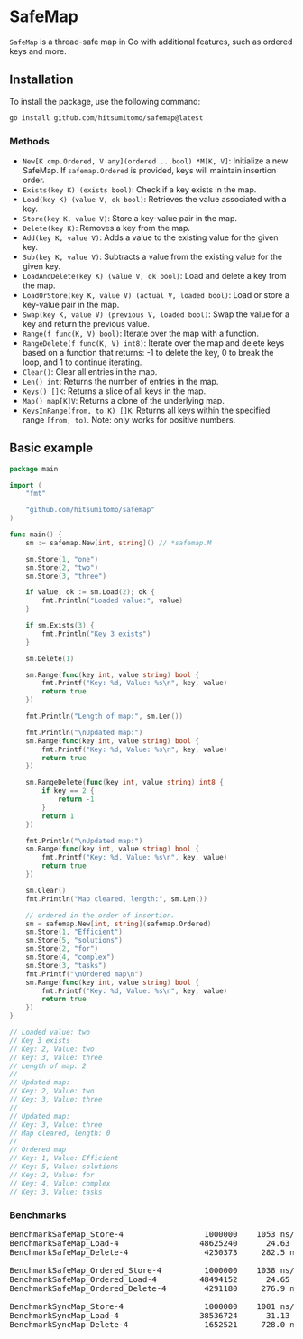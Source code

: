 # SafeMap

`SafeMap` is a thread-safe map in Go with additional features, such as ordered keys and more.

## Installation

To install the package, use the following command:

```sh
go install github.com/hitsumitomo/safemap@latest
```

### Methods

- `New[K cmp.Ordered, V any](ordered ...bool) *M[K, V]`: Initialize a new SafeMap. If `safemap.Ordered` is provided,
  keys will maintain insertion order.
- `Exists(key K) (exists bool)`: Check if a key exists in the map.
- `Load(key K) (value V, ok bool)`: Retrieves the value associated with a key.
- `Store(key K, value V)`: Store a key-value pair in the map.
- `Delete(key K)`: Removes a key from the map.
- `Add(key K, value V)`: Adds a value to the existing value for the given key.
- `Sub(key K, value V)`: Subtracts a value from the existing value for the given key.
- `LoadAndDelete(key K) (value V, ok bool)`: Load and delete a key from the map.
- `LoadOrStore(key K, value V) (actual V, loaded bool)`: Load or store a key-value pair in the map.
- `Swap(key K, value V) (previous V, loaded bool)`: Swap the value for a key and return the previous value.
- `Range(f func(K, V) bool)`: Iterate over the map with a function.
- `RangeDelete(f func(K, V) int8)`: Iterate over the map and delete keys based on a function that returns: -1 to delete
  the key, 0 to break the loop, and 1 to continue iterating.
- `Clear()`: Clear all entries in the map.
- `Len() int`: Returns the number of entries in the map.
- `Keys() []K`: Returns a slice of all keys in the map.
- `Map() map[K]V`: Returns a clone of the underlying map.
- `KeysInRange(from, to K) []K`: Returns all keys within the specified range `[from, to)`. Note: only works for positive
  numbers.

## Basic example

```go
package main

import (
	"fmt"

	"github.com/hitsumitomo/safemap"
)

func main() {
	sm := safemap.New[int, string]() // *safemap.M

	sm.Store(1, "one")
	sm.Store(2, "two")
	sm.Store(3, "three")

	if value, ok := sm.Load(2); ok {
		fmt.Println("Loaded value:", value)
	}

	if sm.Exists(3) {
		fmt.Println("Key 3 exists")
	}

	sm.Delete(1)

	sm.Range(func(key int, value string) bool {
		fmt.Printf("Key: %d, Value: %s\n", key, value)
		return true
	})

	fmt.Println("Length of map:", sm.Len())

	fmt.Println("\nUpdated map:")
	sm.Range(func(key int, value string) bool {
		fmt.Printf("Key: %d, Value: %s\n", key, value)
		return true
	})

	sm.RangeDelete(func(key int, value string) int8 {
		if key == 2 {
			return -1
		}
		return 1
	})

	fmt.Println("\nUpdated map:")
	sm.Range(func(key int, value string) bool {
		fmt.Printf("Key: %d, Value: %s\n", key, value)
		return true
	})

	sm.Clear()
	fmt.Println("Map cleared, length:", sm.Len())

	// ordered in the order of insertion.
	sm = safemap.New[int, string](safemap.Ordered)
	sm.Store(1, "Efficient")
	sm.Store(5, "solutions")
	sm.Store(2, "for")
	sm.Store(4, "complex")
	sm.Store(3, "tasks")
	fmt.Printf("\nOrdered map\n")
	sm.Range(func(key int, value string) bool {
		fmt.Printf("Key: %d, Value: %s\n", key, value)
		return true
	})
}

// Loaded value: two
// Key 3 exists
// Key: 2, Value: two
// Key: 3, Value: three
// Length of map: 2
//
// Updated map:
// Key: 2, Value: two
// Key: 3, Value: three
//
// Updated map:
// Key: 3, Value: three
// Map cleared, length: 0
//
// Ordered map
// Key: 1, Value: Efficient
// Key: 5, Value: solutions
// Key: 2, Value: for
// Key: 4, Value: complex
// Key: 3, Value: tasks
```

### Benchmarks

<pre>
BenchmarkSafeMap_Store-4                 1000000    1053 ns/op        265 B/op     2 allocs/op
BenchmarkSafeMap_Load-4                 48625240      24.63 ns/op       0 B/op     0 allocs/op
BenchmarkSafeMap_Delete-4                4250373     282.5 ns/op       55 B/op     1 allocs/op

BenchmarkSafeMap_Ordered_Store-4         1000000    1038 ns/op        265 B/op     2 allocs/op
BenchmarkSafeMap_Ordered_Load-4         48494152      24.65 ns/op       0 B/op     0 allocs/op
BenchmarkSafeMap_Ordered_Delete-4        4291180     276.9 ns/op       55 B/op     1 allocs/op

BenchmarkSyncMap_Store-4                 1000000    1001 ns/op        171 B/op     4 allocs/op
BenchmarkSyncMap_Load-4                 38536724      31.13 ns/op       0 B/op     0 allocs/op
BenchmarkSyncMap_Delete-4                1652521     728.0 ns/op      335 B/op     7 allocs/op
</pre>
